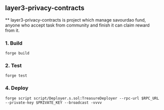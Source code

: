 ## layer3-privacy-contracts

** layer3-privacy-contracts is project which manage savourdao fund, anyone who accept task from community and finish it can claim reward from it.

### 1. Build

```shell
forge build
```

### 2. Test

```shell
forge test
```

### 4. Deploy

```shell
forge script script/Deployer.s.sol:TreasureDeployer --rpc-url $RPC_URL  --private-key $PRIVATE_KEY --broadcast -vvvv
```


